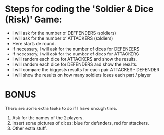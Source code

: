 # Steps for coding the 'Soldier & Dice (Risk)' Game:

- I will ask for the number of DEFFENDERS (soldiers)
- I will ask for the number of ATTACKERS (soldiers)
- Here starts de round.
- If necessary, I will ask for the number of dices for DEFENDERS
- If necessary, I will ask for the number of dices for ATTACKERS
- I will random each dice for ATTACKERS and show the results.
- I will random each dice for DEFENDERS and show the results.
- I will compare the biggests results for each pair ATTACKER - DEFENDER
- I will show the results on how many soldiers loses each part / player

# BONUS
There are some extra tasks to do if I have enough time:
1. Ask for the names of the 2 players.
2. Insert some pictures of dices: blue for defenders, red for attackers.
3. Other extra stuff.
